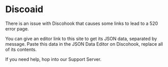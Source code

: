 # Discoaid

There is an issue with Discohook that causes some links to lead to a 520 error page.

You can give an editor link to this site to get its JSON data, separated by message. Paste this data in the JSON Data Editor on Discohook, replace all of its contents.

If you need help, hop into our Support Server.